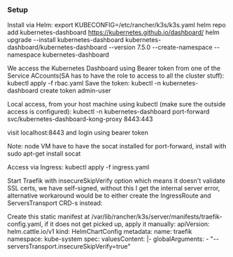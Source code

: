 ### Setup
Install via Helm:
export KUBECONFIG=/etc/rancher/k3s/k3s.yaml
helm repo add kubernetes-dashboard https://kubernetes.github.io/dashboard/
helm upgrade --install kubernetes-dashboard kubernetes-dashboard/kubernetes-dashboard --version 7.5.0 --create-namespace --namespace kubernetes-dashboard

We access the Kubernetes Dashboard using Bearer token from one of the Service ACcounts(SA has to have the role to access to all the cluster stuff):
kubectl apply -f rbac.yaml
Save the token:
kubectl -n kubernetes-dashboard create token admin-user

Local access, from your host machine using kubectl (make sure the outside access is configured):
kubectl -n kubernetes-dashboard port-forward svc/kubernetes-dashboard-kong-proxy 8443:443

visit localhost:8443 and login using bearer token

Note: node VM have to have the socat installed for port-forward, install with sudo apt-get install socat

Access via Ingress:
kubectl apply -f ingress.yaml

Start Traefik with insecureSkipVerify option which means it doesn't validate SSL certs, we have self-signed, without this I get the internal server error, alternative workaround would be 
to either create the IngressRoute and ServersTransport CRD-s instead:

Create this static manifest at /var/lib/rancher/k3s/server/manifests/traefik-config.yaml, if it does not get picked up, apply it manually:
apiVersion: helm.cattle.io/v1
kind: HelmChartConfig
metadata:
  name: traefik
  namespace: kube-system
spec:
  valuesContent: |-
    globalArguments:
      - "--serversTransport.insecureSkipVerify=true"
